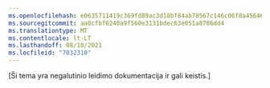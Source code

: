```yaml
---
ms.openlocfilehash: e0635711419c369fd89ac3d18bf84ab78567c146c06f8a456462608c170bca39
ms.sourcegitcommit: aa0cfbf6240a9f560e3131bdec63e051a8786dd4
ms.translationtype: MT
ms.contentlocale: lt-LT
ms.lasthandoff: 08/10/2021
ms.locfileid: "7032310"
---
```


[Ši tema yra negalutinio leidimo dokumentacija ir gali keistis.]
